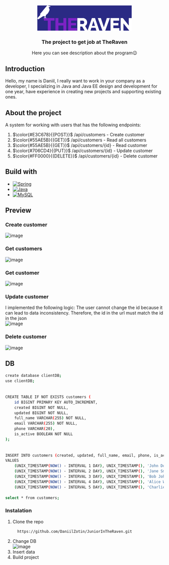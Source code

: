 
<br />
<div align="center">
  <a href="https://theraven.tech/">
    <img src="company-img/new-logo-2-.png" alt="Logo" width="300" height="80">
  </a>

  <h3 align="center" >The project to get job at TheRaven</h3>

  <p align="center">
    Here you can see description about the program😉
    <br />
    
  </p>
</div>









## Introduction 
Hello, my name is Daniil, I really want to work in your company as a developer, I specializing in Java and Java EE design 
and development for one year, have experience in 
creating new projects and supporting existing ones.


## About the project 

A system for working with users that has the following endpoints:
1. $\color{#E3C678}{{POST}}$  /api/customers - Create customer
2. $\color{#55AE5B}{{GET}}$ /api/customers - Read all customers
3. $\color{#55AE5B}{{GET}}$ /api/customers/{id} - Read customer
4. $\color{#706CD4}{{PUT}}$ /api/customers/{id} - Update customer
5. $\color{#FF0000}{{DELETE}}$ /api/customers/{id} - Delete customer



## Build with
* [![Spring][Spring]][Spring-url]
* [![Java][Java]][Java-url]
* [![MySQL][MySQL]][MySQL-url]


## Preview
### Create customer  
![image](https://github.com/DaniilZotin/JuniorInTheRaven/assets/85665335/e0a5b1d7-d516-4ffb-a208-6f02c1ea448e)
### Get customers
![image](https://github.com/DaniilZotin/JuniorInTheRaven/assets/85665335/cad6953c-946a-4113-9a4a-6498d0edbc20)

### Get customer 
![image](https://github.com/DaniilZotin/JuniorInTheRaven/assets/85665335/e9608476-2e7f-44d4-846f-1b330272e099)

### Update customer
I implemented the following logic: The user cannot change the id because it can lead to data inconsistency. 
Therefore, the id in the url must match the id in the json          
![image](https://github.com/DaniilZotin/JuniorInTheRaven/assets/85665335/22dc1ef4-7432-4188-916f-ab29a27a0087)

### Delete customer
![image](https://github.com/DaniilZotin/JuniorInTheRaven/assets/85665335/a6d46be3-405e-4a5b-b502-d83032e69912)


## DB
```sh
create database clientDB;
use clientDB;


CREATE TABLE IF NOT EXISTS customers (
    id BIGINT PRIMARY KEY AUTO_INCREMENT,
    created BIGINT NOT NULL,
    updated BIGINT NOT NULL,
    full_name VARCHAR(255) NOT NULL,
    email VARCHAR(255) NOT NULL,
    phone VARCHAR(20),
    is_active BOOLEAN NOT NULL
);


INSERT INTO customers (created, updated, full_name, email, phone, is_active)
VALUES
    (UNIX_TIMESTAMP(NOW() - INTERVAL 1 DAY), UNIX_TIMESTAMP(), 'John Doe', 'john.doe@example.com', '+380501234567', true),
    (UNIX_TIMESTAMP(NOW() - INTERVAL 2 DAY), UNIX_TIMESTAMP(), 'Jane Smith', 'jane.smith@example.com', '+380961638509', true),
    (UNIX_TIMESTAMP(NOW() - INTERVAL 3 DAY), UNIX_TIMESTAMP(), 'Bob Johnson', 'bob.johnson@example.com', '+380992094351', false),
    (UNIX_TIMESTAMP(NOW() - INTERVAL 4 DAY), UNIX_TIMESTAMP(), 'Alice Williams', 'alice.williams@example.com', '+380960039598', true),
    (UNIX_TIMESTAMP(NOW() - INTERVAL 5 DAY), UNIX_TIMESTAMP(), 'Charlie Brown', 'charlie.brown@example.com', '+380988230569', true);

select * from customers;
```




### Instalation 
1. Clone the repo
   ```sh
     https://github.com/DaniilZotin/JuniorInTheRaven.git
   ```
2. Change DB      
   ![image](https://github.com/DaniilZotin/JuniorInTheRaven/assets/85665335/10b0b078-1762-4bbd-bda0-b58e67dced90)
3. Insert data 
8. Build project
   








[Spring]: https://img.shields.io/badge/Spring-6DB33F?style=for-the-badge&logo=spring&logoColor=white
[Spring-url]: https://spring.io/projects/spring-framework

[MySQL]: https://img.shields.io/badge/MySQL-4479A1?style=for-the-badge&logo=mysql&logoColor=white
[MySQL-url]: https://spring.io/projects/spring-framework

[Java]: https://img.shields.io/badge/Java-E02027?style=for-the-badge&logo=jameson&logoColor=white
[Java-url]: https://spring.io/projects/spring-framework

